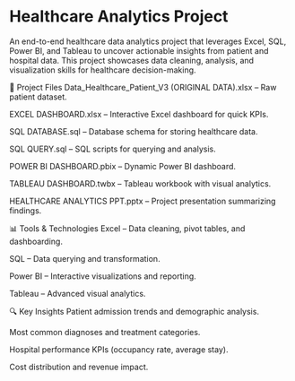 # Healthcare Analytics Project
An end-to-end healthcare data analytics project that leverages Excel, SQL, Power BI, and Tableau to uncover actionable insights from patient and hospital data. This project showcases data cleaning, analysis, and visualization skills for healthcare decision-making.

📂 Project Files
Data_Healthcare_Patient_V3 (ORIGINAL DATA).xlsx – Raw patient dataset.

EXCEL DASHBOARD.xlsx – Interactive Excel dashboard for quick KPIs.

SQL DATABASE.sql – Database schema for storing healthcare data.

SQL QUERY.sql – SQL scripts for querying and analysis.

POWER BI DASHBOARD.pbix – Dynamic Power BI dashboard.

TABLEAU DASHBOARD.twbx – Tableau workbook with visual analytics.

HEALTHCARE ANALYTICS PPT.pptx – Project presentation summarizing findings.

📊 Tools & Technologies
Excel – Data cleaning, pivot tables, and dashboarding.

SQL – Data querying and transformation.

Power BI – Interactive visualizations and reporting.

Tableau – Advanced visual analytics.

🔍 Key Insights
Patient admission trends and demographic analysis.

Most common diagnoses and treatment categories.

Hospital performance KPIs (occupancy rate, average stay).

Cost distribution and revenue impact.

